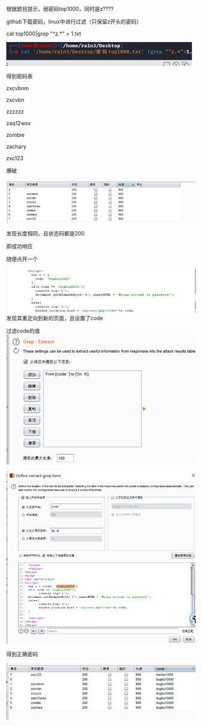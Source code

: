 根据题目提示，弱密码top1000，同时是z????

 

github下载密码，linux中进行过滤（只保留z开头的密码）

cat top1000|grep "^z.*" > 1.txt

![image-20250308194320081](./assets/image-20250308194320081.png)

得到密码表

zxcvbnm

zxcvbn

zzzzzz

zaq12wsx

zombie

zachary

zxc123

 

 

爆破

![image-20250308194328786](./assets/image-20250308194328786.png)

发现长度相同，且状态码都是200

即成功响应

 

随便点开一个

![image-20250308194335903](./assets/image-20250308194335903.png)发现其重定向到新的页面，且设置了code

 

过滤code的值![image-20250308194348382](./assets/image-20250308194348382.png)

 ![image-20250308194351604](./assets/image-20250308194351604.png)

得到正确密码

![image-20250308194357751](./assets/image-20250308194357751.png)